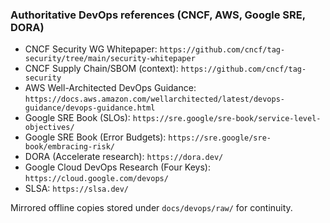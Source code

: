 ### Authoritative DevOps references (CNCF, AWS, Google SRE, DORA)

- CNCF Security WG Whitepaper: `https://github.com/cncf/tag-security/tree/main/security-whitepaper`
- CNCF Supply Chain/SBOM (context): `https://github.com/cncf/tag-security`
- AWS Well-Architected DevOps Guidance: `https://docs.aws.amazon.com/wellarchitected/latest/devops-guidance/devops-guidance.html`
- Google SRE Book (SLOs): `https://sre.google/sre-book/service-level-objectives/`
- Google SRE Book (Error Budgets): `https://sre.google/sre-book/embracing-risk/`
- DORA (Accelerate research): `https://dora.dev/`
- Google Cloud DevOps Research (Four Keys): `https://cloud.google.com/devops/`
- SLSA: `https://slsa.dev/`

Mirrored offline copies stored under `docs/devops/raw/` for continuity.

